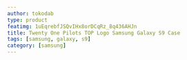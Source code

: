```yaml
---
author: tokodab
type: product
featimg: 1uEqrebfJSQvIHx8orDCqRz_8q436AHJn
title: Twenty One Pilots TOP Logo Samsung Galaxy S9 Case
tags: [samsung, galaxy, s9]
category: [samsung]
---
```

